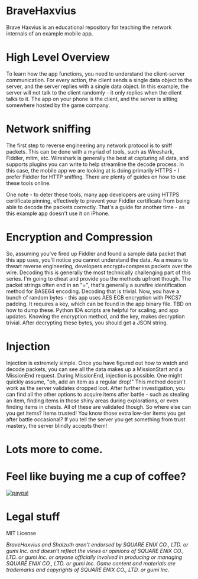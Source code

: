 # BraveHaxvius

Brave Haxvius is an educational repository for teaching the network internals of an example mobile app.

# High Level Overview

To learn how the app functions, you need to understand the client-server communication. For every action, the client sends a single data object to the server, and the server replies with a single data object. In this example, the server will not talk to the client randomly - it only replies when the client talks to it. The app on your phone is the client, and the server is sitting somewhere hosted by the game company.

# Network sniffing

The first step to reverse engineering any network protocol is to sniff packets. This can be done with a myriad of tools, such as Wireshark, Fiddler, mitm, etc. Wireshark is generally the best at capturing all data, and supports plugins you can write to help streamline the decode process. In this case, the mobile app we are looking at is doing primarily HTTPS - I prefer Fiddler for HTTP sniffing. There are plenty of guides on how to use these tools online.

One note - to deter these tools, many app developers are using HTTPS certificate pinning, effectively to prevent your Fiddler certificate from being able to decode the packets correctly. That's a guide for another time - as this example app doesn't use it on iPhone.

# Encryption and Compression

So, assuming you've fired up Fiddler and found a sample data packet that this app uses, you'll notice you cannot understand the data. As a means to thwart reverse engineering, developers encrypt+compress packets over the wire. Decoding this is generally the most technically challenging part of this series. I'm going to cheat and provide you the methods upfront though.
The packet strings often end in an "=", that's generally a surefire identification method for BASE64 encoding. Decoding that is trivial.
Now, you have a bunch of random bytes - this app uses AES ECB encryption with PKCS7 padding. It requires a key, which can be found in the app binary file. TBD on how to dump these. Python IDA scripts are helpful for scaling, and app updates. Knowing the encryption method, and the key, makes decryption trivial. After decrypting these bytes, you should get a JSON string.

# Injection

Injection is extremely simple. Once you have figured out how to watch and decode packets, you can see all the data makes up a MissionStart and a MissionEnd request. During MissionEnd, injection is possible. One might quickly assume, "oh, add an item as a regular drop!" This method doesn't work as the server validates dropped loot. After further investigation, you can find all the other options to acquire items after battle - such as stealing an item, finding items in those shiny areas during explorations, or even finding items in chests. All of these are validated though. So where else can you get items? Items trusted! You know those extra low-tier items you get after battle occasional? If you tell the server you get something from trust mastery, the server blindly accepts them!

# Lots more to come.

# Feel like buying me a cup of coffee?

[![paypal](https://www.paypalobjects.com/en_US/i/btn/btn_donate_LG.gif)](https://paypal.me/kinetix?country.x=US&locale.x=en_US)

# Legal stuff

MIT License

*BraveHaxvius and Shalzuth aren't endorsed by SQUARE ENIX CO., LTD. or gumi Inc. and doesn’t reflect the views or opinions of SQUARE ENIX CO., LTD. or gumi Inc. or anyone officially involved in producing or managing SQUARE ENIX CO., LTD. or gumi Inc. Game content and materials are trademarks and copyrights of SQUARE ENIX CO., LTD. or gumi Inc.*

